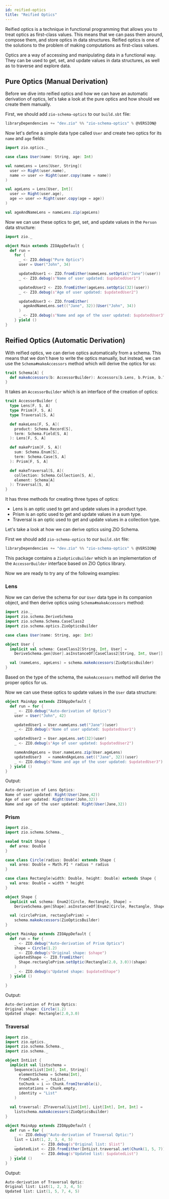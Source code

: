 ```yaml
---
id: reified-optics
title: "Reified Optics"
---
```


Reified optics is a technique in functional programming that allows you to treat optics as first-class values. This means that we can pass them around, compose them, and store optics in data structures. Reified optics is one of the solutions to the problem of making computations as first-class values.

Optics are a way of accessing and manipulating data in a functional way. They can be used to get, set, and update values in data structures, as well as to traverse and explore data.

## Pure Optics (Manual Derivation)

Before we dive into reified optics and how we can have an automatic derivation of optics, let's take a look at the pure optics and how should we create them manually.

First, we should add `zio-schema-optics` to our `build.sbt` file:

```scala
libraryDependencies += "dev.zio" %% "zio-schema-optics" % @VERSION@
```

Now let's define a simple data type called `User` and create two optics for its `name` and `age` fields:

```scala mdoc:silent
import zio.optics._

case class User(name: String, age: Int)

val nameLens = Lens[User, String](
  user => Right(user.name),
  name => user => Right(user.copy(name = name))
)

val ageLens = Lens[User, Int](
  user => Right(user.age),
  age => user => Right(user.copy(age = age))
)

val ageAndNameLens = nameLens.zip(ageLens)
```

Now we can use these optics to get, set, and update values in the `Person` data structure:

```scala mdoc:silent
import zio._

object Main extends ZIOAppDefault {
  def run =
    for {
      _ <- ZIO.debug("Pure Optics")
      user = User("John", 34)

      updatedUser1 <- ZIO.fromEither(nameLens.setOptic("Jane")(user))
      _ <- ZIO.debug(s"Name of user updated: $updatedUser1")

      updatedUser2 <- ZIO.fromEither(ageLens.setOptic(32)(user))
      _ <- ZIO.debug(s"Age of user updated: $updatedUser2")

      updatedUser3 <- ZIO.fromEither(
        ageAndNameLens.set(("Jane", 32))(User("John", 34))
      )
      _ <- ZIO.debug(s"Name and age of the user updated: $updatedUser3")
    } yield ()
}
```

## Reified Optics (Automatic Derivation)

With reified optics, we can derive optics automatically from a schema. This means that we don't have to write the optics manually, but instead, we can use the `Schema#makeAccessors` method which will derive the optics for us:

```scala
trait Schema[A] {
  def makeAccessors(b: AccessorBuilder): Accessors[b.Lens, b.Prism, b.Traversal]
}
```

It takes an `AccessorBuilder` which is an interface of the creation of optics:

```scala
trait AccessorBuilder {
  type Lens[F, S, A]
  type Prism[F, S, A]
  type Traversal[S, A]

  def makeLens[F, S, A](
    product: Schema.Record[S],
    term: Schema.Field[S, A]
  ): Lens[F, S, A]

  def makePrism[F, S, A](
    sum: Schema.Enum[S],
    term: Schema.Case[S, A]
  ): Prism[F, S, A]

  def makeTraversal[S, A](
    collection: Schema.Collection[S, A],
    element: Schema[A]
  ): Traversal[S, A]
}
```

It has three methods for creating three types of optics:

- Lens is an optic used to get and update values in a product type.
- Prism is an optic used to get and update values in a sum type.
- Traversal is an optic used to get and update values in a collection type.

Let's take a look at how we can derive optics using ZIO Schema.

First we should add `zio-schema-optics` to our `build.sbt` file:

```scala
libraryDependencies += "dev.zio" %% "zio-schema-optics" % @VERSION@
```

This package contains a `ZioOpticsBuilder` which is an implementation of the `AccessorBuilder` interface based on ZIO Optics library.

Now we are ready to try any of the following examples:

### Lens

Now we can derive the schema for our `User` data type in its companion object, and then derive optics using `Schema#makeAccessors` method:

```scala mdoc:silent:reset
import zio._
import zio.schema.DeriveSchema
import zio.schema.Schema.CaseClass2
import zio.schema.optics.ZioOpticsBuilder

case class User(name: String, age: Int)

object User {
  implicit val schema: CaseClass2[String, Int, User] =
    DeriveSchema.gen[User].asInstanceOf[CaseClass2[String, Int, User]]

  val (nameLens, ageLens) = schema.makeAccessors(ZioOpticsBuilder)
}
```

Based on the type of the schema, the `makeAccessors` method will derive the proper optics for us.

Now we can use these optics to update values in the `User` data structure:

```scala mdoc:compile-only
object MainApp extends ZIOAppDefault {
  def run = for {
    _ <- ZIO.debug("Auto-derivation of Optics")
    user = User("John", 42)

    updatedUser1 = User.nameLens.set("Jane")(user)
    _ <- ZIO.debug(s"Name of user updated: $updatedUser1")

    updatedUser2 = User.ageLens.set(32)(user)
    _ <- ZIO.debug(s"Age of user updated: $updatedUser2")

    nameAndAgeLens = User.nameLens.zip(User.ageLens)
    updatedUser3   = nameAndAgeLens.set(("Jane", 32))(user)
    _ <- ZIO.debug(s"Name and age of the user updated: $updatedUser3")
  } yield ()
}
```

Output:

```scala
Auto-derivation of Lens Optics:
Name of user updated: Right(User(Jane,42))
Age of user updated: Right(User(John,32))
Name and age of the user updated: Right(User(Jane,32))
```

### Prism

```scala mdoc:compile-only
import zio._
import zio.schema.Schema._

sealed trait Shape {
  def area: Double
}

case class Circle(radius: Double) extends Shape {
  val area: Double = Math.PI * radius * radius
}

case class Rectangle(width: Double, height: Double) extends Shape {
  val area: Double = width * height
}

object Shape {
  implicit val schema: Enum2[Circle, Rectangle, Shape] =
    DeriveSchema.gen[Shape].asInstanceOf[Enum2[Circle, Rectangle, Shape]]

  val (circlePrism, rectanglePrism) =
    schema.makeAccessors(ZioOpticsBuilder)
}

object MainApp extends ZIOAppDefault {
  def run = for {
    _ <- ZIO.debug("Auto-derivation of Prism Optics")
    shape = Circle(1.2)
    _ <- ZIO.debug(s"Original shape: $shape")
    updatedShape <- ZIO.fromEither(
      Shape.rectanglePrism.setOptic(Rectangle(2.0, 3.0))(shape)
    )
    _ <- ZIO.debug(s"Updated shape: $updatedShape")
  } yield ()

}
```

Output:

```scala
Auto-derivation of Prism Optics:
Original shape: Circle(1.2)
Updated shape: Rectangle(2.0,3.0)
```

### Traversal

```scala mdoc:compile-only
import zio._
import zio.optics._
import zio.schema.Schema._
import zio.schema._

object IntList {
  implicit val listschema =
    Sequence[List[Int], Int, String](
      elementSchema = Schema[Int],
      fromChunk = _.toList,
      toChunk = i => Chunk.fromIterable(i),
      annotations = Chunk.empty,
      identity = "List"
    )

  val traversal: ZTraversal[List[Int], List[Int], Int, Int] =
    listschema.makeAccessors(ZioOpticsBuilder)
}

object MainApp extends ZIOAppDefault {
  def run = for {
    _ <- ZIO.debug("Auto-derivation of Traversal Optic:")
    list = List(1, 2, 3, 4, 5)
    _           <- ZIO.debug(s"Original list: $list")
    updatedList <- ZIO.fromEither(IntList.traversal.set(Chunk(1, 5, 7))(list))
    _           <- ZIO.debug(s"Updated list: $updatedList")
  } yield ()
}
```

Output:

```scala
Auto-derivation of Traversal Optic:
Original list: List(1, 2, 3, 4, 5)
Updated list: List(1, 5, 7, 4, 5)
```
